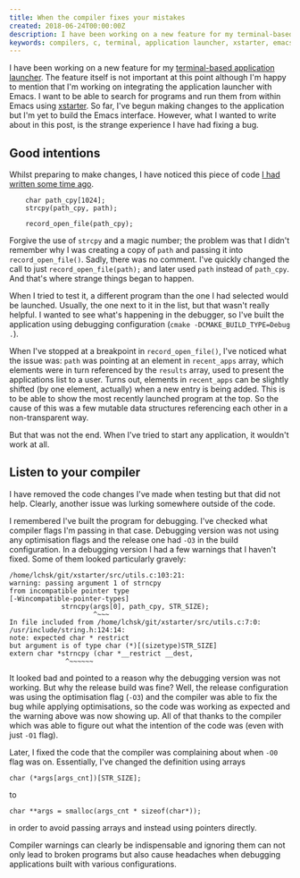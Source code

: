 ```yaml
---
title: When the compiler fixes your mistakes
created: 2018-06-24T00:00:00Z
description: I have been working on a new feature for my terminal-based application launcher. I want to be able to search for programs and run them from within Emacs using xstarter. In this post, I'll describe a strange experience I have had fixing a bug.
keywords: compilers, c, terminal, application launcher, xstarter, emacs, bugs, debugging, warnings
---
```


I have been working on a new feature for my [terminal-based application launcher](https://github.com/lchsk/xstarter). The feature itself is not important at this point although I'm happy to mention that I'm working on integrating the application launcher with Emacs. I want to be able to search for programs and run them from within Emacs using [xstarter](https://xstarter.org). So far, I've begun making changes to the application but I'm yet to build the Emacs interface. However, what I wanted to write about in this post, is the strange experience I have had fixing a bug.

## Good intentions

Whilst preparing to make changes, I have noticed this piece of code [I had written some time ago](https://github.com/lchsk/xstarter/blob/v0.7.0/src/utils.c#L46).

```
    char path_cpy[1024];
    strcpy(path_cpy, path);

    record_open_file(path_cpy);
```

Forgive the use of `strcpy` and a magic number; the problem was that I didn't remember why I was creating a copy of `path` and passing it into `record_open_file()`. Sadly, there was no comment. I've quickly changed the call to just `record_open_file(path);` and later used `path` instead of `path_cpy`. And that's where strange things began to happen. 

When I tried to test it, a different program than the one I had selected would be launched. Usually, the one next to it in the list, but that wasn't really helpful. I wanted to see what's happening in the debugger, so I've built the application using debugging configuration (`cmake -DCMAKE_BUILD_TYPE=Debug .`). 

When I've stopped at a breakpoint in `record_open_file()`, I've noticed what the issue was: `path` was pointing at an element in `recent_apps` array, which elements were in turn referenced by the `results` array, used to present the applications list to a user. Turns out, elements in `recent_apps` can be slightly shifted (by one element, actually) when a new entry is being added. This is to be able to show the most recently launched program at the top. So the cause of this was a few mutable data structures referencing each other in a non-transparent way. 

But that was not the end. When I've tried to start any application, it wouldn't work at all.

## Listen to your compiler

I have removed the code changes I've made when testing but that did not help. Clearly, another issue was lurking somewhere outside of the code. 

I remembered I've built the program for debugging. I've checked what compiler flags I'm passing in that case. Debugging version was not using any optimisation flags and the release one had `-O3` in the build configuration. In a debugging version I had a few warnings that I haven't fixed. Some of them looked particularly gravely:

```
/home/lchsk/git/xstarter/src/utils.c:103:21:
warning: passing argument 1 of strncpy 
from incompatible pointer type 
[-Wincompatible-pointer-types]
             strncpy(args[0], path_cpy, STR_SIZE);
                     ^~~~
In file included from /home/lchsk/git/xstarter/src/utils.c:7:0:
/usr/include/string.h:124:14:
note: expected char * restrict 
but argument is of type char (*)[(sizetype)STR_SIZE]
extern char *strncpy (char *__restrict __dest,
              ^~~~~~~
```

It looked bad and pointed to a reason why the debugging version was not working. But why the release build was fine? Well, the release configuration was using the optimisation flag (`-O3`) and the compiler was able to fix the bug while applying optimisations, so the code was working as expected and the warning above was now showing up. All of that thanks to the compiler which was able to figure out what the intention of the code was (even with just `-O1` flag).

Later, I fixed the code that the compiler was complaining about when `-O0` flag was on. Essentially, I've changed the definition using arrays 

`char (*args[args_cnt])[STR_SIZE];` 

to 

`char **args = smalloc(args_cnt * sizeof(char*));` 

in order to avoid passing arrays and instead using pointers directly.

Compiler warnings can clearly be indispensable and ignoring them can not only lead to broken programs but also cause headaches when debugging applications built with various configurations.
